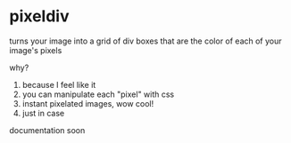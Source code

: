 # pixeldiv

turns your image into a grid of div boxes that are the color of each of your image's pixels

why?

1. because I feel like it
2. you can manipulate each "pixel" with css
3. instant pixelated images, wow cool!
4. just in case

documentation soon